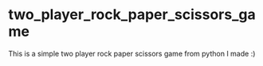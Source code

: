 # two_player_rock_paper_scissors_game
This is a simple two player rock paper scissors game from python I made  :) 
